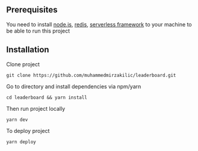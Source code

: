 ## Prerequisites

You need to install [node.js](https://nodejs.org), [redis](https://redis.io/), [serverless framework](https://www.serverless.com/) to your machine to be able to run this project

## Installation

Clone project

```
git clone https://github.com/muhammedmirzakilic/leaderboard.git
```

Go to directory and install dependencies via npm/yarn

```
cd leaderboard && yarn install
```

Then run project locally

```
yarn dev
```

To deploy project

```
yarn deploy
```
